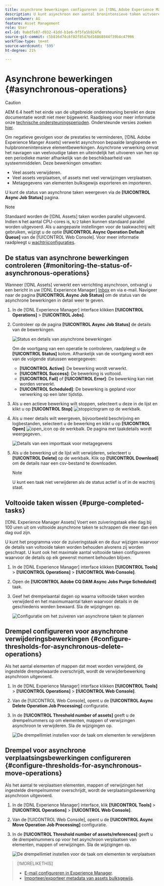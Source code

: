 ```yaml
---
title: asynchrone bewerkingen configureren in [!DNL Adobe Experience Manager].
description: U kunt asynchroon een aantal bronintensieve taken uitvoeren om de prestaties te optimaliseren in [!DNL Experience Manager Assets].
contentOwner: AG
feature: Asset Management
role: User
exl-id: 0abdfe87-d932-41dd-b1e6-9f5fa5b924fe
source-git-commit: c5b816d74c6f02f85476d16868844f39b4c47996
workflow-type: tm+mt
source-wordcount: '595'
ht-degree: 21%

---
```


# Asynchrone bewerkingen {#asynchronous-operations}

>[!CAUTION]
>
>AEM 6.4 heeft het einde van de uitgebreide ondersteuning bereikt en deze documentatie wordt niet meer bijgewerkt. Raadpleeg voor meer informatie onze [technische ondersteuningsperioden](https://helpx.adobe.com/support/programs/eol-matrix.html). Ondersteunde versies zoeken [hier](https://experienceleague.adobe.com/docs/).

Om negatieve gevolgen voor de prestaties te verminderen, [!DNL Adobe Experience Manger Assets] verwerkt asynchroon bepaalde langlopende en hulpbronnenintensieve elementbewerkingen. Asynchrone verwerking omvat het navragen van veelvoudige taken en uiteindelijk het uitvoeren van hen op een periodieke manier afhankelijk van de beschikbaarheid van systeemmiddelen. Deze bewerkingen omvatten:

* Veel assets verwijderen.
* Veel assets verplaatsen, of assets met veel verwijzingen verplaatsen.
* Metagegevens van elementen bulksgewijs exporteren en importeren.

U kunt de status van asynchrone taken weergeven via de **[!UICONTROL Async Job Status]** pagina.

>[!NOTE]
>
>Standaard worden de [!DNL Assets] taken worden parallel uitgevoerd. Indien `N` het aantal CPU-cores is, `N/2` taken kunnen standaard parallel worden uitgevoerd. Als u aangepaste instellingen voor de taakwachtrij wilt gebruiken, wijzigt u de optie **[!UICONTROL Async Operation Default Queue]** van de [!UICONTROL Web Console]. Voor meer informatie raadpleegt u [wachtrijconfiguraties](https://sling.apache.org/documentation/bundles/apache-sling-eventing-and-job-handling.html#queue-configurations).

## De status van asynchrone bewerkingen controleren {#monitoring-the-status-of-asynchronous-operations}

Wanneer [!DNL Assets] verwerkt een verrichting asynchroon, ontvangt u een bericht in uw [!DNL Experience Manager] [Inbox](/help/sites-authoring/inbox.md) en via e-mail. Navigeer naar de pagina **[!UICONTROL Async Job Status]** om de status van de asynchrone bewerkingen in detail weer te geven.

1. In de [!DNL Experience Manager] interface klikken **[!UICONTROL Operations]** > **[!UICONTROL Jobs]**.

1. Controleer op de pagina **[!UICONTROL Async Job Status]** de details van de bewerkingen.

   ![Status en details van asynchrone bewerkingen](assets/job_status.png)

   Om de voortgang van een operatie te controleren, raadpleegt u de **[!UICONTROL Status]** kolom. Afhankelijk van de voortgang wordt een van de volgende statussen weergegeven:

   * **[!UICONTROL Active]**: De bewerking wordt verwerkt.
   * **[!UICONTROL Success]**: De bewerking is voltooid.
   * **[!UICONTROL Fail]** of **[!UICONTROL Error]**: De bewerking kan niet worden verwerkt.
   * **[!UICONTROL Scheduled]**: De bewerking is gepland voor verwerking op een later tijdstip.

1. Als u een actieve bewerking wilt stoppen, selecteert u deze in de lijst en klikt u op **[!UICONTROL Stop]** ![stoppictogram](assets/do-not-localize/stop_icon.svg) op de werkbalk.

1. Als u meer details wilt weergeven, bijvoorbeeld beschrijving en logbestanden, selecteert u de bewerking en klikt u op **[!UICONTROL Open]** ![open_icon](assets/do-not-localize/edit_icon.svg) op de werkbalk. De pagina met taakdetails wordt weergegeven.

   ![Details van een importtaak voor metagegevens](assets/job_details.png)

1. Als u de bewerking uit de lijst wilt verwijderen, selecteert u **[!UICONTROL Delete]** op de werkbalk. Klik op **[!UICONTROL Download]** om de details naar een csv-bestand te downloaden.

   >[!NOTE]
   >
   >U kunt een taak niet verwijderen als de status actief is of in de wachtrij staat.

## Voltooide taken wissen {#purge-completed-tasks}

[!DNL Experience Manager Assets] Voert een zuiveringstaak elke dag bij 100 uren uit om voltooide asynchrone taken te schrappen die meer dan een dag oud zijn.

<!-- TBD: Find out from the engineering team and mention the time zone of this 1:00 am task.
-->

U kunt het programma voor de zuiveringstaak en de duur wijzigen waarvoor de details van voltooide taken worden behouden alvorens zij worden geschrapt. U kunt ook het maximale aantal voltooide taken configureren waarvoor de details op elk gewenst moment behouden blijven.

1. In de [!DNL Experience Manager] interface klikken **[!UICONTROL Tools]** > **[!UICONTROL Operations]** > **[!UICONTROL Web Console]**.
1. Open de **[!UICONTROL Adobe CQ DAM Async Jobs Purge Scheduled]** taak.
1. Geef het drempelaantal dagen op waarna voltooide taken worden verwijderd en het maximumaantal taken waarvoor details in de geschiedenis worden bewaard. Sla de wijzigingen op.

   ![Configuratie om het zuiveren van asynchrone taken te plannen](assets/purge_job.png)

## Drempel configureren voor asynchrone verwijderingsbewerkingen {#configure-thresholds-for-asynchronous-delete-operations}

Als het aantal elementen of mappen dat moet worden verwijderd, de ingestelde drempelwaarde overschrijdt, wordt de verwijderbewerking asynchroon uitgevoerd.

1. In de [!DNL Experience Manager] interface klikken **[!UICONTROL Tools]** > **[!UICONTROL Operations]** > **[!UICONTROL Web Console]**.
1. Van de [!UICONTROL Web Console], opent u de **[!UICONTROL Async Delete Operation Job Processing]** configuratie.
1. In de **[!UICONTROL Threshold number of assets]** geeft u de drempelnummers op om elementen, mappen of verwijzingen asynchroon te verwijderen. Sla de wijzigingen op.

   ![De drempellimiet instellen voor de taak om elementen te verwijderen](assets/delete_threshold.png)

## Drempel voor asynchrone verplaatsingsbewerkingen configureren {#configure-thresholds-for-asynchronous-move-operations}

Als het aantal te verplaatsen elementen, mappen of verwijzingen het ingestelde drempelnummer overschrijdt, wordt de verplaatsingsbewerking asynchroon uitgevoerd.

1. In de [!DNL Experience Manager] interface, klik **[!UICONTROL Tools]** > **[!UICONTROL Operations]** > **[!UICONTROL Web Console]**.
1. Van de [!UICONTROL Web Console], opent u de **[!UICONTROL Async Move Operation Job Processing]** configuratie.
1. In de **[!UICONTROL Threshold number of assets/references]** geeft u de drempelnummers op voor het asynchroon verplaatsen van elementen, mappen of verwijzingen. Sla de wijzigingen op.

   ![De drempellimiet instellen voor de taak om elementen te verplaatsen](assets/move_threshold.png)

>[!MORELIKETHIS]
>
>* [E-mail configureren in Experience Manager](/help/sites-administering/notification.md).
>* [Importeer/exporteer metadata van assets bulksgewijs](/help/assets/metadata-import-export.md).


